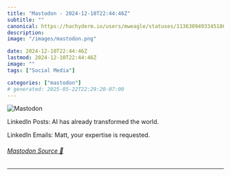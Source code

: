 ```yaml
---
title: "Mastodon - 2024-12-10T22:44:46Z"
subtitle: ""
canonical: https://hachyderm.io/users/mweagle/statuses/113630949334518637
description:
image: "/images/mastodon.png"

date: 2024-12-10T22:44:46Z
lastmod: 2024-12-10T22:44:46Z
image: ""
tags: ["Social Media"]

categories: ["mastodon"]
# generated: 2025-05-22T22:29:20-07:00
---
```

![Mastodon](/images/mastodon.png)

<p>LinkedIn Posts: AI has already transformed the world. </p><p>LinkedIn Emails: Matt, your expertise is requested.</p>


###### [Mastodon Source 🐘](https://hachyderm.io/@mweagle/113630949334518637)

___
